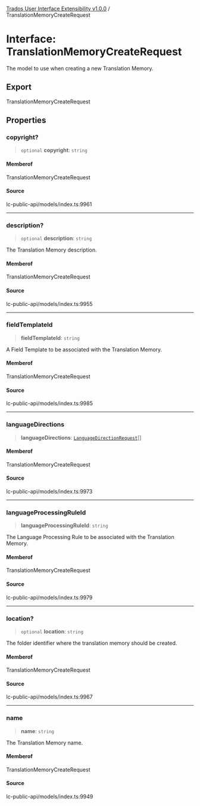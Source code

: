 [Trados User Interface Extensibility v1.0.0](../wiki/globals) / TranslationMemoryCreateRequest

# Interface: TranslationMemoryCreateRequest

The model to use when creating a new Translation Memory.

## Export

TranslationMemoryCreateRequest

## Properties

### copyright?

> `optional` **copyright**: `string`

#### Memberof

TranslationMemoryCreateRequest

#### Source

lc-public-api/models/index.ts:9961

***

### description?

> `optional` **description**: `string`

The Translation Memory description.

#### Memberof

TranslationMemoryCreateRequest

#### Source

lc-public-api/models/index.ts:9955

***

### fieldTemplateId

> **fieldTemplateId**: `string`

A Field Template to be associated with the Translation Memory.

#### Memberof

TranslationMemoryCreateRequest

#### Source

lc-public-api/models/index.ts:9985

***

### languageDirections

> **languageDirections**: [`LanguageDirectionRequest`](../wiki/Interface.LanguageDirectionRequest)[]

#### Memberof

TranslationMemoryCreateRequest

#### Source

lc-public-api/models/index.ts:9973

***

### languageProcessingRuleId

> **languageProcessingRuleId**: `string`

The Language Processing Rule to be associated with the Translation Memory.

#### Memberof

TranslationMemoryCreateRequest

#### Source

lc-public-api/models/index.ts:9979

***

### location?

> `optional` **location**: `string`

The folder identifier where the translation memory should be created.

#### Memberof

TranslationMemoryCreateRequest

#### Source

lc-public-api/models/index.ts:9967

***

### name

> **name**: `string`

The Translation Memory name.

#### Memberof

TranslationMemoryCreateRequest

#### Source

lc-public-api/models/index.ts:9949
